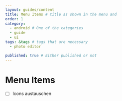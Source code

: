 ```yaml
---
layout: guides/content
title: Menu Items # title as shown in the menu and 
order: 1
category: 
  - android # One of the categories
  - guide
  - ui
tags: &tags # tags that are necessary
  - photo editor 

published: true # Either published or not 
---
```


# Menu Items

 - [ ] Icons austauschen
